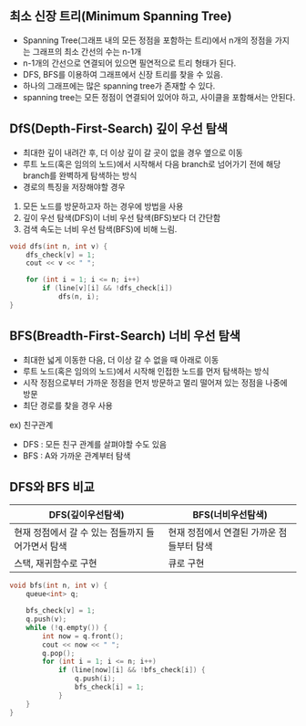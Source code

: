 ## 최소 신장 트리(Minimum Spanning Tree)
- Spanning Tree(그래프 내의 모든 정점을 포함하는 트리)에서 n개의 정점을 가지는 그래프의 최소 간선의 수는 n-1개
- n-1개의 간선으로 연결되어 있으면 필연적으로 트리 형태가 된다.
- DFS, BFS를 이용하여 그래프에서 신장 트리를 찾을 수 있음. 
- 하나의 그래프에는 많은 spanning tree가 존재할 수 있다.
- spanning tree는 모든 정점이 연결되어 있어야 하고, 사이클을 포함해서는 안된다.

## DfS(Depth-First-Search) 깊이 우선 탐색
- 최대한 깊이 내려간 후, 더 이상 깊이 갈 곳이 없을 경우 옆으로 이동
- 루트 노드(혹은 임의의 노드)에서 시작해서 다음 branch로 넘어가기 전에 해당 branch를 완벽하게 탐색하는 방식
- 경로의 특징을 저장해야할 경우

1. 모든 노드를 방문하고자 하는 경우에 방법을 사용
2. 깊이 우선 탐색(DFS)이 너비 우선 탐색(BFS)보다 더 간단함
3. 검색 속도는 너비 우선 탐색(BFS)에 비해 느림.

```c++
void dfs(int n, int v) {
	dfs_check[v] = 1;
	cout << v << " ";

	for (int i = 1; i <= n; i++)
		if (line[v][i] && !dfs_check[i])
			dfs(n, i);
}
```

## BFS(Breadth-First-Search) 너비 우선 탐색
- 최대한 넓게 이동한 다음, 더 이상 갈 수 없을 때 아래로 이동
- 루트 노드(혹은 임의의 노드)에서 시작해 인접한 노드를 먼저 탐색하는 방식
- 시작 정점으로부터 가까운 정점을 먼저 방문하고 멀리 떨어져 있는 정점을 나중에 방문
- 최단 경로를 찾을 경우 사용

ex) 친구관계
- DFS : 모든 친구 관계를 살펴야할 수도 있음
- BFS : A와 가까운 관계부터 탐색

## DFS와 BFS 비교
|DFS(깊이우선탐색)|BFS(너비우선탐색)|
|------|---|
|현재 정점에서 갈 수 있는 점들까지 들어가면서 탐색|현재 정점에서 연결된 가까운 점들부터 탐색|
|스택, 재귀함수로 구현|큐로 구현|


```c++
void bfs(int n, int v) {
	queue<int> q;

	bfs_check[v] = 1;
	q.push(v);
	while (!q.empty()) {
		int now = q.front();
		cout << now << " ";
		q.pop();
		for (int i = 1; i <= n; i++)
			if (line[now][i] && !bfs_check[i]) {
				q.push(i);
				bfs_check[i] = 1;
			}
	}
}
```
